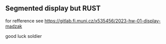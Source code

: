 ## Segmented display but RUST

for refference see https://gitlab.fi.muni.cz/x535456/2023-hw-01-display-madzak

good luck soldier